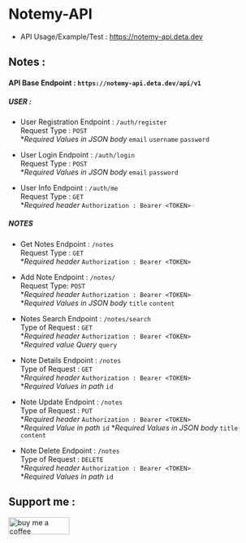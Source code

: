 # Notemy-API
- API Usage/Example/Test :
  https://notemy-api.deta.dev

## Notes :
#### API Base Endpoint : `https://notemy-api.deta.dev/api/v1`
##### USER :
- User Registration Endpoint : `/auth/register` <br>
 Request Type : `POST`<br>
 **Required Values in JSON body* `email` `username` `password`
 
 - User Login Endpoint : `/auth/login` <br>
 Request Type : `POST`<br>
 **Required Values in JSON body* `email` `password`
 
 - User Info Endpoint : `/auth/me` <br>
 Request Type : `GET`<br>
  **Required header* `Authorization : Bearer <TOKEN>`
  
  
 ##### NOTES
 -  Get Notes Endpoint : `/notes` <br>
 Request Type : `GET`<br>
 **Required header* `Authorization : Bearer <TOKEN>`
 
 - Add Note Endpoint : `/notes/` <br>
Request Type: `POST`<br>
 **Required header* `Authorization : Bearer <TOKEN>`<br>
 **Required Values in JSON body* `title` `content` 
 
  - Notes Search Endpoint : `/notes/search` <br>
 Type of Request : `GET`<br>
 **Required header* `Authorization : Bearer <TOKEN>`<br>
 **Required value Query* `query`
 
  - Note Details Endpoint : `/notes` <br>
 Type of Request : `GET`<br>
 **Required header* `Authorization : Bearer <TOKEN>`<br>
 **Required Values in path* `id`
 
   - Note Update Endpoint : `/notes` <br>
 Type of Request : `PUT`<br>
 **Required header* `Authorization : Bearer <TOKEN>`<br>
 **Required Value in path* `id`
 **Required Values in JSON body* `title` `content`
 
  - Note Delete Endpoint : `/notes` <br>
 Type of Request : `DELETE`<br>
 **Required header* `Authorization : Bearer <TOKEN>`<br>
 **Required Values in path* `id`
 
 ## Support me :
<a href="https://www.buymeacoffee.com/debiprasadxd">
<img src="https://cdn.buymeacoffee.com/buttons/v2/default-yellow.png" alt="buy me a coffee" width="120" height="34" />
</a>

 